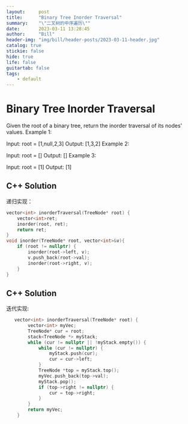 ```yaml
---
layout:     post
title:      "Binary Tree Inorder Traversal"
summary:    "\"二叉树的中序遍历\""
date:       2023-03-11 13:28:45
author:     "Bill"
header-img: "img/bill/header-posts/2023-03-11-header.jpg"
catalog: true
stickie: false
hide: true
life: false
guitartab: false
tags:
    - default
---
```



# Binary Tree Inorder Traversal

Given the root of a binary tree, return the inorder traversal of its nodes' values.
Example 1:


Input: root = [1,null,2,3]
Output: [1,3,2]
Example 2:

Input: root = []
Output: []
Example 3:

Input: root = [1]
Output: [1]

## C++ Solution

递归实现：

```c++
vector<int> inorderTraversal(TreeNode* root) {
    vector<int>ret;
    inorder(root, ret);
    return ret;
}
void inorder(TreeNode* root, vector<int>&v){
    if (root != nullptr) {
        inorder(root->left, v);
        v.push_back(root->val);
        inorder(root->right, v);
    }
}
```

## C++ Solution

迭代实现:

```c++
   vector<int> inorderTraversal(TreeNode* root) {
        vector<int> myVec;
        TreeNode* cur = root;
        stack<TreeNode *> myStack;
        while (cur != nullptr || !myStack.empty()) {
            while (cur != nullptr) {
                myStack.push(cur);
                cur = cur->left;
            }
            TreeNode *top = myStack.top();
            myVec.push_back(top->val);
            myStack.pop();
            if (top->right != nullptr) {
                cur = top->right;
            }
        }
        return myVec;
    }
```


